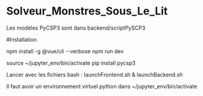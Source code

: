 # Solveur_Monstres_Sous_Le_Lit

Les modèles PyCSP3 sont dans backend/scriptPySCP3

#Installation

npm install -g @vue/cli --verbose
npm run dev

source ~/jupyter_env/bin/activate
pip install pycsp3

Lancer avec les fichiers bash : launchFrontend.sh & launchBackend.sh

Il faut avoir un environnement virtuel python dans ~/jupyter_env/bin/activate
